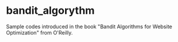 # bandit_algorythm
Sample codes introduced in the book "Bandit Algorithms for Website Optimization" from O'Reilly.

